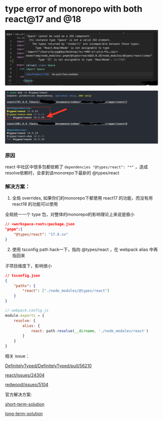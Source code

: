 # type error of monorepo with both react@17 and @18

![jsx_type_error](./docs/error2.png)

![types_error](./docs/error.png)

### 原因

react 中社区中很多包都依赖了 `dependencies "@types/react": "*"` ，造成 resolve依赖时，会拿到该monorepo下最新的 @types/react 

### 解决方案：

1. 全局 overrides, 如果你们的monorepo下都使用 react17 的功能，而没有用 react18 的功能可以使用

全局统一一个 type 包，对整体的monorepo的影响理论上来说是极小

```json
// <workspace-root>/package.json
"pnpm":{
    "@types/react": "17.0.xx"
}
```
2. 使用 tsconfig path hack一下，指向 @types/react ，在 webpack alias 中再指回来

子项目维度下，影响很小

```json
// tsconfig.json
{
    "paths": {
        "react": ["./node_modules/@types/react"]
    }
}
```
```javascript
// webpack.config.js
module.exports = {
    resolve: {
        alias: {
            react: path.resolve(__dirname, './node_modules/react')
        }
    }
}
```

相关 issue：

[DefinitelyTyped/DefinitelyTyped/pull/56210](https://github.com/DefinitelyTyped/DefinitelyTyped/pull/56210)

[react/issues/24304](https://github.com/facebook/react/issues/24304)

[redwood/issues/5104](https://github.com/redwoodjs/redwood/issues/5104)

官方解决方案:

[short-term-solution](https://github.com/facebook/react/issues/24304#issuecomment-1094565891)

[long-term-solution](https://github.com/microsoft/DefinitelyTyped-tools/issues/433)